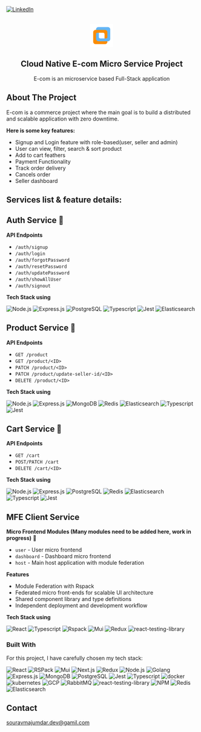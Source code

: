 <a name="readme-top"></a>

[![LinkedIn][linkedin-shield]][linkedin-url]

<!-- PROJECT LOGO -->
<br />
<div align="center">
  <a href="https://github.com/souravdev-eng/E-com-micro-service">
    <img src="./user-client/src/assets/logo.png" alt="Logo" width="60" height="60">
  </a>
  <h2 align="center">Cloud Native E-com Micro Service Project</h2>
  <p align="center">
    E-com is an microservice based Full-Stack application
  </p>
</div>

<!-- ABOUT THE PROJECT -->

## About The Project

E-com is a commerce project where the main goal is to build a distributed and scalable application with zero downtime.

**Here is some key features:**

- Signup and Login feature with role-based(user, seller and admin)
- User can view, filter, search & sort product
- Add to cart feathers
- Payment Functionality
- Track order delivery
- Cancels order
- Seller dashboard

## Services list & feature details:

## Auth Service 🔑

**API Endpoints**

- `/auth/signup`
- `/auth/login`
- `/auth/forgotPassword`
- `/auth/resetPassword`
- `/auth/updatePassword`
- `/auth/showAllUser`
- `/auth/signout`

**Tech Stack using**

<div style={{display:'flex', gap:'30px'}}>
<img src="https://github.com/get-icon/geticon/raw/master/icons/nodejs-icon.svg" alt="Node.js" width="35px" height="35px">
<img src="https://adware-technologies.s3.amazonaws.com/uploads/technology/thumbnail/20/express-js.png" alt="Express.js" width="35px" height="35px">
<img src="https://github.com/get-icon/geticon/raw/master/icons/postgresql.svg" alt="PostgreSQL" width="35px" height="35px">
<img src="https://github.com/get-icon/geticon/raw/master/icons/typescript-icon.svg" alt="Typescript" width="35px" height="35px">
<img src="https://github.com/get-icon/geticon/raw/master/icons/jest.svg" alt="Jest" width="35px" height="35px">
<img src="https://github.com/get-icon/geticon/raw/master/icons/elasticsearch.svg" alt="Elasticsearch" width="35px" height="35px">
</div>

## Product Service 🔑

**API Endpoints**

- `GET /product`
- `GET /product/<ID>`
- `PATCH /product/<ID>`
- `PATCH /product/update-seller-id/<ID>`
- `DELETE /product/<ID>`

**Tech Stack using**

<div style={{display:'flex', gap:'30px'}}>
<img src="https://github.com/get-icon/geticon/raw/master/icons/nodejs-icon.svg" alt="Node.js" width="35px" height="35px">
<img src="https://adware-technologies.s3.amazonaws.com/uploads/technology/thumbnail/20/express-js.png" alt="Express.js" width="35px" height="35px">
<img src="https://github.com/get-icon/geticon/raw/master/icons/mongodb-icon.svg" alt="MongoDB" width="35px" height="35px">
<img src="https://cdn4.iconfinder.com/data/icons/redis-2/1451/Untitled-2-512.png" alt="Redis" width="35px" height="35px">
<img src="https://github.com/get-icon/geticon/raw/master/icons/elasticsearch.svg" alt="Elasticsearch" width="35px" height="35px">
<img src="https://github.com/get-icon/geticon/raw/master/icons/typescript-icon.svg" alt="Typescript" width="35px" height="35px">
<img src="https://github.com/get-icon/geticon/raw/master/icons/jest.svg" alt="Jest" width="35px" height="35px">
</div>

## Cart Service 🛒

**API Endpoints**

- `GET /cart`
- `POST/PATCH /cart`
- `DELETE /cart/<ID>`

**Tech Stack using**

<div style={{display:'flex', gap:'30px'}}>
<img src="https://github.com/get-icon/geticon/raw/master/icons/nodejs-icon.svg" alt="Node.js" width="35px" height="35px">
<img src="https://adware-technologies.s3.amazonaws.com/uploads/technology/thumbnail/20/express-js.png" alt="Express.js" width="35px" height="35px">
<img src="https://github.com/get-icon/geticon/raw/master/icons/postgresql.svg" alt="PostgreSQL" width="35px" height="35px">
<img src="https://cdn4.iconfinder.com/data/icons/redis-2/1451/Untitled-2-512.png" alt="Redis" width="35px" height="35px">
<img src="https://github.com/get-icon/geticon/raw/master/icons/elasticsearch.svg" alt="Elasticsearch" width="35px" height="35px">
<img src="https://github.com/get-icon/geticon/raw/master/icons/typescript-icon.svg" alt="Typescript" width="35px" height="35px">
<img src="https://github.com/get-icon/geticon/raw/master/icons/jest.svg" alt="Jest" width="35px" height="35px">
</div>

## MFE Client Service

**Micro Frontend Modules (Many modules need to be added here, work in progress)** 🚧

- `user` - User micro frontend
- `dashboard` - Dashboard micro frontend
- `host` - Main host application with module federation

**Features**

- Module Federation with Rspack
- Federated micro front-ends for scalable UI architecture
- Shared component library and type definitions
- Independent deployment and development workflow

**Tech Stack using**

<div style={{display:'flex', gap:'30px', align-item: 'center'}}>
<img src="https://github.com/get-icon/geticon/raw/master/icons/react.svg" alt="React" width="35px" height="35px">
<img src="https://github.com/get-icon/geticon/raw/master/icons/typescript-icon.svg" alt="Typescript" width="30px" height="30px">
<img src="https://images.opencollective.com/rspack/7a6035e/logo/256.png" alt="Rspack" width="35px" height="35px">
<img src="https://i.pinimg.com/474x/19/2c/7e/192c7e8637656cab675eaf9c7f3a44ee.jpg" alt="Mui" width="30px" height="30px">
<img src="https://github.com/get-icon/geticon/raw/master/icons/redux.svg" alt="Redux" width="35px" height="35px">
<img src="https://testing-library.com/img/octopus-64x64.png" alt="react-testing-library" width="35px" height="35px">
</div>

### Built With

For this project, I have carefully chosen my tech stack:

<div style={{display:'flex', gap:'35px', width: '60%', flex-wrap: 'wrap'}}>
<img src="https://github.com/get-icon/geticon/raw/master/icons/react.svg" alt="React" width="35px" height="35px">
<img src="https://images.opencollective.com/rspack/7a6035e/logo/256.png" alt="RSPack" width="35px" height="35px">
<img src="https://i.pinimg.com/474x/19/2c/7e/192c7e8637656cab675eaf9c7f3a44ee.jpg" alt="Mui" width="25px" height="25px">
<img src="https://github.com/get-icon/geticon/raw/master/icons/nextjs-icon.svg" alt="Next.js" width="35px" height="35px">
<img src="https://github.com/get-icon/geticon/raw/master/icons/redux.svg" alt="Redux" width="35px" height="35px">
<img src="https://github.com/get-icon/geticon/raw/master/icons/nodejs-icon.svg" alt="Node.js" width="35px" height="35px">
<img src="https://miro.medium.com/v2/resize:fit:600/1*i2skbfmDsHayHhqPfwt6pA.png" alt="Golang" width="35px" height="35px">
<img src="https://adware-technologies.s3.amazonaws.com/uploads/technology/thumbnail/20/express-js.png" alt="Express.js" width="35px" height="35px">
<img src="https://github.com/get-icon/geticon/raw/master/icons/mongodb-icon.svg" alt="MongoDB" width="35px" height="35px">
<img src="https://github.com/get-icon/geticon/raw/master/icons/postgresql.svg" alt="PostgreSQL" width="35px" height="35px">
<img src="https://github.com/get-icon/geticon/raw/master/icons/jest.svg" alt="Jest" width="35px" height="35px">
<img src="https://github.com/get-icon/geticon/raw/master/icons/typescript-icon.svg" alt="Typescript" width="35px" height="35px">
<img src="https://github.com/get-icon/geticon/raw/master/icons/docker-icon.svg" alt="docker" width="35px" height="35px">
<img src="https://upload.wikimedia.org/wikipedia/commons/thumb/3/39/Kubernetes_logo_without_workmark.svg/500px-Kubernetes_logo_without_workmark.svg.png" alt="kubernetes" width="35px" height="35px">
<img src="https://img.icons8.com/color/600/google-cloud.png" alt="GCP" width="35px" height="35px">
<img src="https://encrypted-tbn0.gstatic.com/images?q=tbn:ANd9GcS9FZGcOId8e2tvMiw57wbiDRBO0luIyp2atw&s" alt="RabbitMQ" width="35px" height="35px">
<img src="https://testing-library.com/img/octopus-64x64.png" alt="react-testing-library" width="35px" height="35px">
<img src="https://github.com/get-icon/geticon/raw/master/icons/npm.svg" alt="NPM" width="40px" height="40px">
<img src="https://cdn4.iconfinder.com/data/icons/redis-2/1451/Untitled-2-512.png" alt="Redis" width="35px" height="35px">
<img src="https://github.com/get-icon/geticon/raw/master/icons/elasticsearch.svg" alt="Elasticsearch" width="35px" height="35px">
</div>

## Contact

souravmajumdar.dev@gamil.com

[linkedin-shield]: https://img.shields.io/badge/-LinkedIn-black.svg?style=for-the-badge&logo=linkedin&colorB=555
[linkedin-url]: https://www.linkedin.com/in/majumdarsourav/
